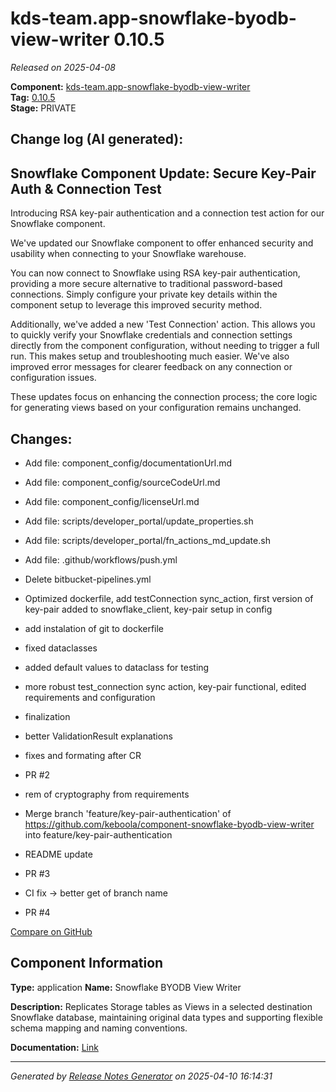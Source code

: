 #  kds-team.app-snowflake-byodb-view-writer 0.10.5

_Released on 2025-04-08_

**Component:** [kds-team.app-snowflake-byodb-view-writer](https://github.com/keboola/component-snowflake-byodb-view-writer)  
**Tag:** [0.10.5](https://github.com/keboola/component-snowflake-byodb-view-writer/releases/tag/0.10.5)  
**Stage:** PRIVATE


## Change log (AI generated):
## Snowflake Component Update: Secure Key-Pair Auth & Connection Test
Introducing RSA key-pair authentication and a connection test action for our Snowflake component.

We've updated our Snowflake component to offer enhanced security and usability when connecting to your Snowflake warehouse.

You can now connect to Snowflake using RSA key-pair authentication, providing a more secure alternative to traditional password-based connections. Simply configure your private key details within the component setup to leverage this improved security method.

Additionally, we've added a new 'Test Connection' action. This allows you to quickly verify your Snowflake credentials and connection settings directly from the component configuration, without needing to trigger a full run. This makes setup and troubleshooting much easier. We've also improved error messages for clearer feedback on any connection or configuration issues.

These updates focus on enhancing the connection process; the core logic for generating views based on your configuration remains unchanged.



## Changes:



- Add file: component_config/documentationUrl.md 




- Add file: component_config/sourceCodeUrl.md 




- Add file: component_config/licenseUrl.md 




- Add file: scripts/developer_portal/update_properties.sh 




- Add file: scripts/developer_portal/fn_actions_md_update.sh 




- Add file: .github/workflows/push.yml 




- Delete bitbucket-pipelines.yml 








- Optimized dockerfile, add testConnection sync_action, first version of key-pair added to snowflake_client, key-pair setup in config 




- add instalation of git to dockerfile 




- fixed dataclasses 




- added default values to dataclass for testing 




- more robust test_connection sync action, key-pair functional, edited requirements and configuration 




- finalization 




- better ValidationResult explanations 




- fixes and formating after CR 




- PR #2 




- rem of cryptography from requirements 






- Merge branch 'feature/key-pair-authentication' of https://github.com/keboola/component-snowflake-byodb-view-writer into feature/key-pair-authentication 




- README update 




- PR #3 




- CI fix -> better get of branch name 




- PR #4 



[Compare on GitHub](https://github.com/keboola/component-snowflake-byodb-view-writer/compare/0.10.4...0.10.5)



## Component Information
**Type:** application
**Name:** Snowflake BYODB View Writer

**Description:** Replicates Storage tables as Views in a selected destination Snowflake database, maintaining original data types and supporting flexible schema mapping and naming conventions.


**Documentation:** [Link](https://github.com/keboola/component-snowflake-byodb-view-writer/blob/main/README.md)



---
_Generated by [Release Notes Generator](https://github.com/keboola/release-notes-generator)
on 2025-04-10 16:14:31_
